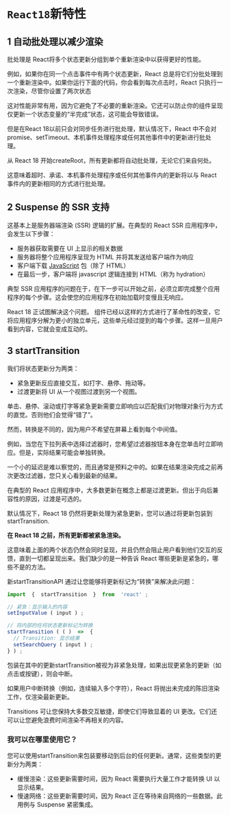 # `React18`新特性

## 1 自动批处理以减少渲染

批处理是 React将多个状态更新分组到单个重新渲染中以获得更好的性能。

例如，如果你在同一个点击事件中有两个状态更新，React 总是将它们分批处理到一个重新渲染中。如果你运行下面的代码，你会看到每次点击时，React 只执行一次渲染，尽管你设置了两次状态

这对性能非常有用，因为它避免了不必要的重新渲染。它还可以防止你的组件呈现仅更新一个状态变量的“半完成”状态，这可能会导致错误。

但是在React 18以前只会对同步任务进行批处理，默认情况下，React 中不会对 promise、setTimeout、本机事件处理程序或任何其他事件中的更新进行批处理。

从 React 18 开始createRoot，所有更新都将自动批处理，无论它们来自何处。

这意味着超时、承诺、本机事件处理程序或任何其他事件内的更新将以与 React 事件内的更新相同的方式进行批处理。

## 2 Suspense 的 SSR 支持

这基本上是服务器端渲染 (SSR) 逻辑的扩展。在典型的 React SSR 应用程序中，会发生以下步骤：

- 服务器获取需要在 UI 上显示的相关数据
- 服务器将整个应用程序呈现为 HTML 并将其发送给客户端作为响应
- 客户端下载 [JavaScript](https://cloud.tencent.com/product/sms?from=10680) 包（除了 HTML）
- 在最后一步，客户端将 javascript 逻辑连接到 HTML（称为 hydration）

典型 SSR 应用程序的问题在于，在下一步可以开始之前，必须立即完成整个应用程序的每个步骤。这会使您的应用程序在初始加载时变慢且无响应。

React 18 正试图解决这个问题。<Suspense> 组件已经以这样的方式进行了革命性的改变，它将应用程序分解为更小的独立单元，这些单元经过提到的每个步骤。这样一旦用户看到内容，它就会变成互动的。

## 3 startTransition

我们将状态更新分为两类：

- 紧急更新反应直接交互，如打字、悬停、拖动等。
- 过渡更新将 UI 从一个视图过渡到另一个视图。

单击、悬停、滚动或打字等紧急更新需要立即响应以匹配我们对物理对象行为方式的直觉。否则他们会觉得“错了”。

然而，转换是不同的，因为用户不希望在屏幕上看到每个中间值。

例如，当您在下拉列表中选择过滤器时，您希望过滤器按钮本身在您单击时立即响应。但是，实际结果可能会单独转换。

一个小的延迟是难以察觉的，而且通常是预料之中的。如果在结果渲染完成之前再次更改过滤器，您只关心看到最新的结果。

在典型的 React 应用程序中，大多数更新在概念上都是过渡更新。但出于向后兼容性的原因，过渡是可选的。

默认情况下，React 18 仍然将更新处理为紧急更新，您可以通过将更新包装到startTransition.

**在 React 18 之前，所有更新都被紧急渲染。**

这意味着上面的两个状态仍然会同时呈现，并且仍然会阻止用户看到他们交互的反馈，直到一切都呈现出来。我们缺少的是一种告诉 React 哪些更新是紧急的，哪些不是的方法。

新startTransitionAPI 通过让您能够将更新标记为“转换”来解决此问题：

```javascript
import  {  startTransition  }  from  'react' ;

// 紧急：显示输入的内容
setInputValue ( input ) ;

// 将内部的任何状态更新标记为转换
startTransition ( ( )  =>  { 
  // Transition: 显示结果
  setSearchQuery ( input ) ; 
} ) ;
```

包装在其中的更新startTransition被视为非紧急处理，如果出现更紧急的更新（如点击或按键），则会中断。

如果用户中断转换（例如，连续输入多个字符），React 将抛出未完成的陈旧渲染工作，仅渲染最新更新。

Transitions 可让您保持大多数交互敏捷，即使它们导致显着的 UI 更改。它们还可以让您避免浪费时间渲染不再相关的内容。

### **我可以在哪里使用它？**

您可以使用startTransition来包装要移动到后台的任何更新。通常，这些类型的更新分为两类：

- 缓慢渲染：这些更新需要时间，因为 React 需要执行大量工作才能转换 UI 以显示结果。
- 慢速网络：这些更新需要时间，因为 React 正在等待来自网络的一些数据。此用例与 Suspense 紧密集成。
